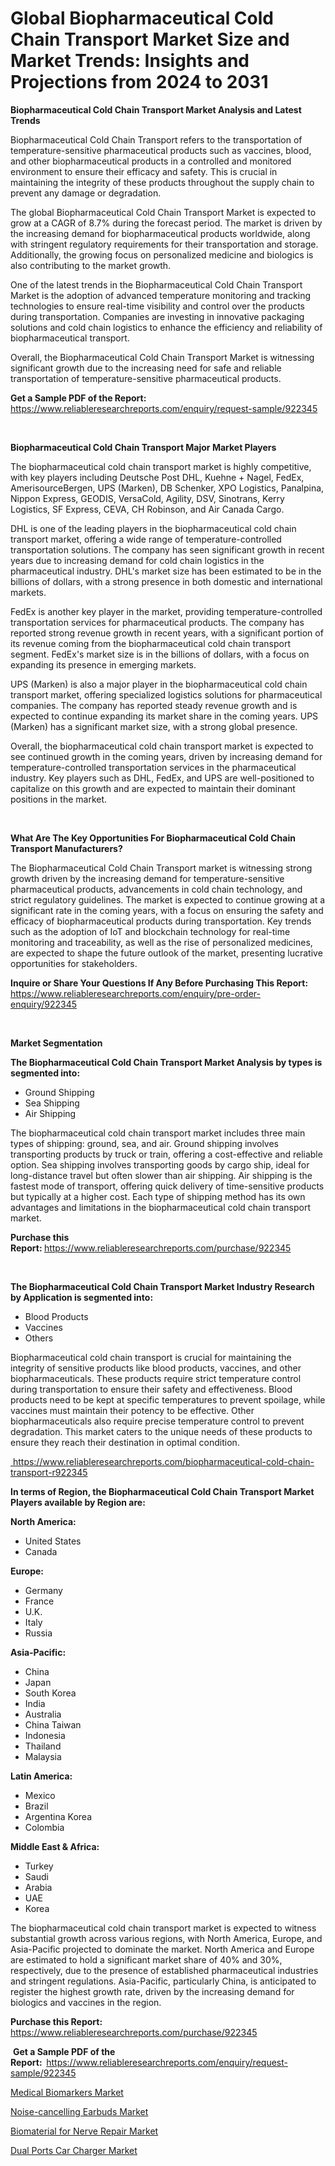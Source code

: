 <p><h1>Global Biopharmaceutical Cold Chain Transport Market Size and Market Trends: Insights and Projections from 2024 to 2031</h1></p><p><strong>Biopharmaceutical Cold Chain Transport Market Analysis and Latest Trends</strong></p>
<p><p>Biopharmaceutical Cold Chain Transport refers to the transportation of temperature-sensitive pharmaceutical products such as vaccines, blood, and other biopharmaceutical products in a controlled and monitored environment to ensure their efficacy and safety. This is crucial in maintaining the integrity of these products throughout the supply chain to prevent any damage or degradation.</p><p>The global Biopharmaceutical Cold Chain Transport Market is expected to grow at a CAGR of 8.7% during the forecast period. The market is driven by the increasing demand for biopharmaceutical products worldwide, along with stringent regulatory requirements for their transportation and storage. Additionally, the growing focus on personalized medicine and biologics is also contributing to the market growth.</p><p>One of the latest trends in the Biopharmaceutical Cold Chain Transport Market is the adoption of advanced temperature monitoring and tracking technologies to ensure real-time visibility and control over the products during transportation. Companies are investing in innovative packaging solutions and cold chain logistics to enhance the efficiency and reliability of biopharmaceutical transport.</p><p>Overall, the Biopharmaceutical Cold Chain Transport Market is witnessing significant growth due to the increasing need for safe and reliable transportation of temperature-sensitive pharmaceutical products.</p></p>
<p><strong>Get a Sample PDF of the Report:&nbsp;</strong> <a href="https://www.reliableresearchreports.com/enquiry/request-sample/922345">https://www.reliableresearchreports.com/enquiry/request-sample/922345</a></p>
<p>&nbsp;</p>
<p><strong>Biopharmaceutical Cold Chain Transport Major Market Players</strong></p>
<p><p>The biopharmaceutical cold chain transport market is highly competitive, with key players including Deutsche Post DHL, Kuehne + Nagel, FedEx, AmerisourceBergen, UPS (Marken), DB Schenker, XPO Logistics, Panalpina, Nippon Express, GEODIS, VersaCold, Agility, DSV, Sinotrans, Kerry Logistics, SF Express, CEVA, CH Robinson, and Air Canada Cargo.</p><p>DHL is one of the leading players in the biopharmaceutical cold chain transport market, offering a wide range of temperature-controlled transportation solutions. The company has seen significant growth in recent years due to increasing demand for cold chain logistics in the pharmaceutical industry. DHL's market size has been estimated to be in the billions of dollars, with a strong presence in both domestic and international markets.</p><p>FedEx is another key player in the market, providing temperature-controlled transportation services for pharmaceutical products. The company has reported strong revenue growth in recent years, with a significant portion of its revenue coming from the biopharmaceutical cold chain transport segment. FedEx's market size is in the billions of dollars, with a focus on expanding its presence in emerging markets.</p><p>UPS (Marken) is also a major player in the biopharmaceutical cold chain transport market, offering specialized logistics solutions for pharmaceutical companies. The company has reported steady revenue growth and is expected to continue expanding its market share in the coming years. UPS (Marken) has a significant market size, with a strong global presence.</p><p>Overall, the biopharmaceutical cold chain transport market is expected to see continued growth in the coming years, driven by increasing demand for temperature-controlled transportation services in the pharmaceutical industry. Key players such as DHL, FedEx, and UPS are well-positioned to capitalize on this growth and are expected to maintain their dominant positions in the market.</p></p>
<p>&nbsp;</p>
<p><strong>What Are The Key Opportunities For Biopharmaceutical Cold Chain Transport Manufacturers?</strong></p>
<p><p>The Biopharmaceutical Cold Chain Transport market is witnessing strong growth driven by the increasing demand for temperature-sensitive pharmaceutical products, advancements in cold chain technology, and strict regulatory guidelines. The market is expected to continue growing at a significant rate in the coming years, with a focus on ensuring the safety and efficacy of biopharmaceutical products during transportation. Key trends such as the adoption of IoT and blockchain technology for real-time monitoring and traceability, as well as the rise of personalized medicines, are expected to shape the future outlook of the market, presenting lucrative opportunities for stakeholders.</p></p>
<p><strong>Inquire or Share Your Questions If Any Before Purchasing This Report:</strong> <a href="https://www.reliableresearchreports.com/enquiry/pre-order-enquiry/922345">https://www.reliableresearchreports.com/enquiry/pre-order-enquiry/922345</a></p>
<p>&nbsp;</p>
<p><strong>Market Segmentation</strong></p>
<p><strong>The Biopharmaceutical Cold Chain Transport Market Analysis by types is segmented into:</strong></p>
<p><ul><li>Ground Shipping</li><li>Sea Shipping</li><li>Air Shipping</li></ul></p>
<p><p>The biopharmaceutical cold chain transport market includes three main types of shipping: ground, sea, and air. Ground shipping involves transporting products by truck or train, offering a cost-effective and reliable option. Sea shipping involves transporting goods by cargo ship, ideal for long-distance travel but often slower than air shipping. Air shipping is the fastest mode of transport, offering quick delivery of time-sensitive products but typically at a higher cost. Each type of shipping method has its own advantages and limitations in the biopharmaceutical cold chain transport market.</p></p>
<p><strong>Purchase this Report:&nbsp;</strong><a href="https://www.reliableresearchreports.com/purchase/922345">https://www.reliableresearchreports.com/purchase/922345</a></p>
<p>&nbsp;</p>
<p><strong>The Biopharmaceutical Cold Chain Transport Market Industry Research by Application is segmented into:</strong></p>
<p><ul><li>Blood Products</li><li>Vaccines</li><li>Others</li></ul></p>
<p><p>Biopharmaceutical cold chain transport is crucial for maintaining the integrity of sensitive products like blood products, vaccines, and other biopharmaceuticals. These products require strict temperature control during transportation to ensure their safety and effectiveness. Blood products need to be kept at specific temperatures to prevent spoilage, while vaccines must maintain their potency to be effective. Other biopharmaceuticals also require precise temperature control to prevent degradation. This market caters to the unique needs of these products to ensure they reach their destination in optimal condition.</p></p>
<p><a href="https://www.reliableresearchreports.com/biopharmaceutical-cold-chain-transport-r922345">&nbsp;https://www.reliableresearchreports.com/biopharmaceutical-cold-chain-transport-r922345</a></p>
<p><strong>In terms of Region, the Biopharmaceutical Cold Chain Transport Market Players available by Region are:</strong></p>
<p>
    <p> <strong> North America: </strong>
        <ul>
            <li>United States</li>
            <li>Canada</li>
        </ul>
        </p> 
    <p> <strong> Europe: </strong>
        <ul>
            <li>Germany</li>
            <li>France</li>
            <li>U.K.</li>
            <li>Italy</li>
            <li>Russia</li>
        </ul>
        </p> 
    <p> <strong> Asia-Pacific: </strong>
        <ul>
            <li>China</li>
            <li>Japan</li>
            <li>South Korea</li>
            <li>India</li>
            <li>Australia</li>
            <li>China Taiwan</li>
            <li>Indonesia</li>
            <li>Thailand</li>
            <li>Malaysia</li>
        </ul>
        </p> 
    <p> <strong> Latin America: </strong>
        <ul>
            <li>Mexico</li>
            <li>Brazil</li>
            <li>Argentina Korea</li>
            <li>Colombia</li>
        </ul>
        </p> 
    <p> <strong> Middle East & Africa: </strong>
        <ul>
            <li>Turkey</li>
            <li>Saudi</li>
            <li>Arabia</li>
            <li>UAE</li>
            <li>Korea</li>
        </ul>
    </p>
    </p>
<p><p>The biopharmaceutical cold chain transport market is expected to witness substantial growth across various regions, with North America, Europe, and Asia-Pacific projected to dominate the market. North America and Europe are estimated to hold a significant market share of 40% and 30%, respectively, due to the presence of established pharmaceutical industries and stringent regulations. Asia-Pacific, particularly China, is anticipated to register the highest growth rate, driven by the increasing demand for biologics and vaccines in the region.</p></p>
<p><strong>Purchase this Report: </strong><a href="https://www.reliableresearchreports.com/purchase/922345">https://www.reliableresearchreports.com/purchase/922345</a></p>
<p>&nbsp;<strong>Get a Sample PDF of the Report:&nbsp;&nbsp;</strong><a href="https://www.reliableresearchreports.com/enquiry/request-sample/922345">https://www.reliableresearchreports.com/enquiry/request-sample/922345</a></p>
<p><strong></strong></p>
<p><p><a href="https://github.com/marthawweekle/Market-Research-Report-List-1/blob/main/medical-biomarkers-market.md">Medical Biomarkers Market</a></p><p><a href="https://www.linkedin.com/pulse/noise-cancelling-earbuds-market-research-report-its-history-adsnf?trackingId=NEmxystfUdag50v6OG9NmA%3D%3D">Noise-cancelling Earbuds Market</a></p><p><a href="https://github.com/HenrietteMills1/Market-Research-Report-List-1/blob/main/biomaterial-for-nerve-repair-market.md">Biomaterial for Nerve Repair Market</a></p><p><a href="https://www.linkedin.com/pulse/dual-ports-car-charger-market-exploring-share-trends-future-ut1jf?trackingId=c9n33s7Nsu8SOUvAAoX7Vw%3D%3D">Dual Ports Car Charger Market</a></p></p>